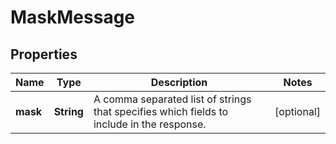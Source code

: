 

# MaskMessage


## Properties

| Name | Type | Description | Notes |
|------------ | ------------- | ------------- | -------------|
|**mask** | **String** | A comma separated list of strings that specifies which fields to include in the response. |  [optional] |




